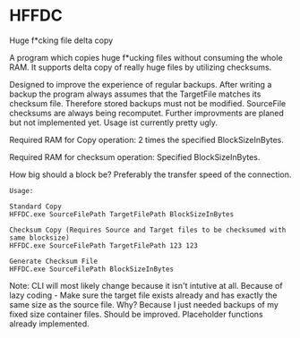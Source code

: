 # HFFDC
Huge f\*cking file delta copy

A program which copies huge f\*ucking files without consuming the whole RAM. It supports delta copy of really huge files by utilizing checksums. 

Designed to improve the experience of regular backups. After writing a backup the program always assumes that the TargetFile matches its checksum file. Therefore stored backups must not be modified. SourceFile checksums are always being recomputet. Further improvments are planed but not implemented yet. Usage ist currently pretty ugly.

Required RAM for Copy operation: 2 times the specified BlockSizeInBytes.

Required RAM for checksum operation: Specified BlockSizeInBytes.

How big should a block be?
Preferably the transfer speed of the connection.

```
Usage:

Standard Copy
HFFDC.exe SourceFilePath TargetFilePath BlockSizeInBytes

Checksum Copy (Requires Source and Target files to be checksumed with same blocksize)
HFFDC.exe SourceFilePath TargetFilePath 123 123

Generate Checksum File
HFFDC.exe SourceFilePath BlockSizeInBytes

```

Note:
CLI will most likely change because it isn't intutive at all.
Because of lazy coding - Make sure the target file exists already and has exactly the same size as the source file.
Why? Because I just needed backups of my fixed size container files. Should be improved. Placeholder functions already implemented.
